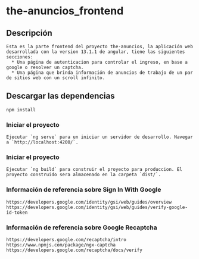 # the-anuncios_frontend




## Descripción
```
Esta es la parte frontend del proyecto the-anuncios, la aplicación web desarrollada con la version 13.1.1 de angular, tiene las siguientes secciones:
  * Una página de autenticacion para controlar el ingreso, en base a google o resolver un captcha.
  * Una página que brinda información de anuncios de trabajo de un par de sitios web con un scroll infinito.

```


## Descargar las dependencias
```
npm install
```

### Iniciar el proyecto
```
Ejecutar `ng serve` para un iniciar un servidor de desarrollo. Navegar a `http://localhost:4200/`.
```

### Iniciar el proyecto
```
Ejecutar `ng build` para construir el proyecto para produccion. El proyecto construido sera almacenado en la carpeta `dist/`.
```

### Información de referencia sobre Sign In With Google 
```
https://developers.google.com/identity/gsi/web/guides/overview
https://developers.google.com/identity/gsi/web/guides/verify-google-id-token
```

### Información de referencia sobre Google Recaptcha
```
https://developers.google.com/recaptcha/intro
https://www.npmjs.com/package/ngx-captcha
https://developers.google.com/recaptcha/docs/verify
```


